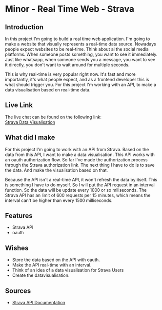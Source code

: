 # Minor - Real Time Web - Strava

## Introduction
In this project I'm going to build a real time web application. I'm going to make a
website that visually represents a real-time data source. Nowadays people expect websites
to be real-time. Think about al the social media platforms. When someone posts something, you want
to see it immediately. Just like whatsapp, when someone sends you a message, you want to see it
directly, you don't want to wait around for multiple seconds.

This is why real-time is very popular right now. It's fast and more importantly, it's what people
expect, and as a frontend developer this is what should trigger you.
For this project I'm working with an API, to make a data visualisation based on real-time data.


## Live Link
The live chat can be found on the following link: <br/>
[Strava Data Visualisation](https://minor-realtimeweb-strava.herokuapp.com/)

## What did I make
For this project I'm going to work with an API from Strava. Based on the data from this API,
I want to make a data visualisation. This API works with an oauth authorization flow.
So far I've made the authorization process through the Strava authorization link. The next thing I
have to do is to save the data. And make the visualisation based on that.

Because the API isn't a real-time API, it won't refresh the data by itself. This is something
I have to do myself. So I will put the API request in an interval function. So the data will be update
every 1000 or so miliseconds. The Strava API has an limit of 600 requests per 15 minutes, which means
the interval can't be higher than every 1500 milliseconds.

## Features
-	Strava API
-	oauth

## Wishes
-	Store the data based on the API with oauth.
-	Make the API real-time with an interval.
-	Think of an idea of a data visualisation for Strava Users
-	Create the datavisualisation.

## Sources
-	[Strava API Documentation](http://strava.github.io/api/)

